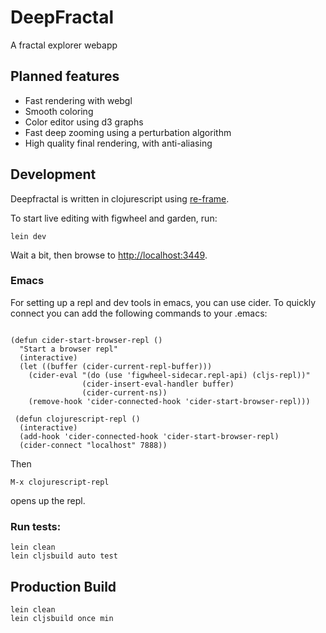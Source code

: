 # DeepFractal

A fractal explorer webapp

## Planned features

* Fast rendering with webgl 
* Smooth coloring
* Color editor using d3 graphs
* Fast deep zooming using a perturbation algorithm
* High quality final rendering, with anti-aliasing

## Development

Deepfractal is written in clojurescript using  [re-frame](https://github.com/Day8/re-frame).


To start live editing with figwheel and garden, run:

```
lein dev
```

Wait a bit, then browse to [http://localhost:3449](http://localhost:3449).


### Emacs

For setting up a repl and dev tools in emacs, you can use cider. To quickly connect you can add the following commands to your .emacs:  

```elisp

(defun cider-start-browser-repl ()
  "Start a browser repl"
  (interactive)
  (let ((buffer (cider-current-repl-buffer)))
    (cider-eval "(do (use 'figwheel-sidecar.repl-api) (cljs-repl))"
                (cider-insert-eval-handler buffer)
                (cider-current-ns))
    (remove-hook 'cider-connected-hook 'cider-start-browser-repl)))
 
 (defun clojurescript-repl ()
  (interactive)
  (add-hook 'cider-connected-hook 'cider-start-browser-repl)
  (cider-connect "localhost" 7888))
 ```
 
 Then
 ```
M-x clojurescript-repl
```
opens up the repl.


### Run tests:

```
lein clean
lein cljsbuild auto test
```

## Production Build

```
lein clean
lein cljsbuild once min
```
